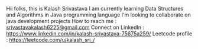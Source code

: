 Hii folks, this is Kalash Srivastava
I am currently learning Data Structures and Algorithms in Java programming language
I'm looking to collaborate on java development projects
How to reach me : srivastavakalash6225@gmail.com
Connect on LinkedIn : https://www.linkedin.com/in/kalash-srivastava-75675a259/
Leetcode profile : https://leetcode.com/u/kalash_sri_/

